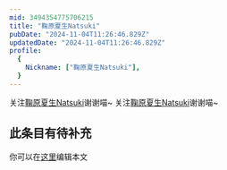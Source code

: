 ```yaml
---
mid: 3494354775706215
title: "鞠原夏生Natsuki"
pubDate: "2024-11-04T11:26:46.829Z"
updatedDate: "2024-11-04T11:26:46.829Z"
profile:
  {
    Nickname: ["鞠原夏生Natsuki"],
  }
---
```


关注[鞠原夏生Natsuki](https://space.bilibili.com/3494354775706215)谢谢喵~ 关注[鞠原夏生Natsuki](https://space.bilibili.com/3494354775706215)谢谢喵~

## 此条目有待补充
你可以在[这里](https://github.com/Yuhanawa/VTuber.ICU-Content/edit/master/v/鞠原夏生Natsuki/index.md)编辑本文
